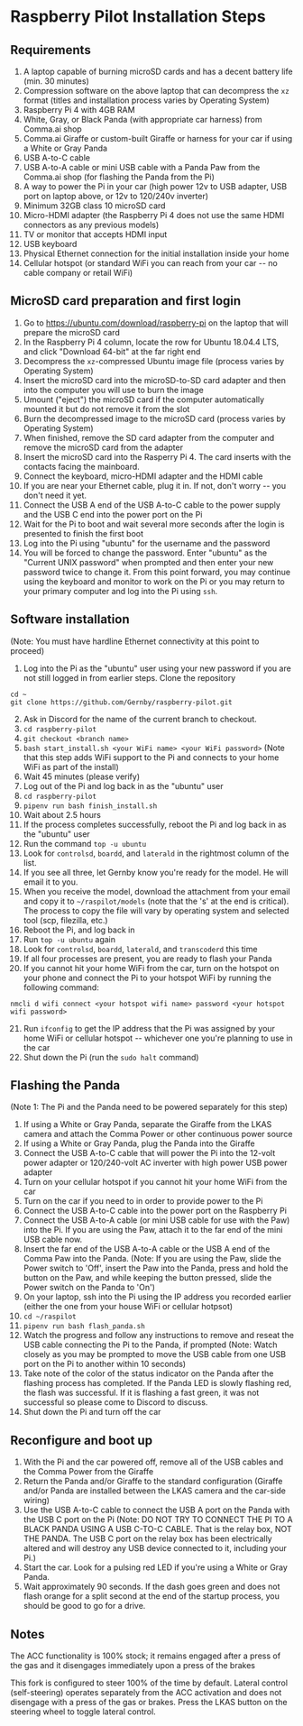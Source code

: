 # Raspberry Pilot Installation Steps

## Requirements

1. A laptop capable of burning microSD cards and has a decent battery life (min. 30 minutes)
2. Compression software on the above laptop that can decompress the `xz` format (titles and installation process varies by Operating System)
3. Raspberry Pi 4 with 4GB RAM
4. White, Gray, or Black Panda (with appropriate car harness) from Comma.ai shop
5. Comma.ai Giraffe or custom-built Giraffe or harness for your car if using a White or Gray Panda
6. USB A-to-C cable
7. USB A-to-A cable or mini USB cable with a Panda Paw from the Comma.ai shop (for flashing the Panda from the Pi)
8. A way to power the Pi in your car (high power 12v to USB adapter, USB port on laptop above, or 12v to 120/240v inverter)
9. Minimum 32GB class 10 microSD card
10. Micro-HDMI adapter (the Raspberry Pi 4 does not use the same HDMI connectors as any previous models)
11. TV or monitor that accepts HDMI input
12. USB keyboard
13. Physical Ethernet connection for the initial installation inside your home
14. Cellular hotspot (or standard WiFi you can reach from your car -- no cable company or retail WiFi)

## MicroSD card preparation and first login

1. Go to https://ubuntu.com/download/raspberry-pi on the laptop that will prepare the microSD card
2. In the Raspberry Pi 4 column, locate the row for Ubuntu 18.04.4 LTS, and click "Download 64-bit" at the far right end
3. Decompress the `xz`-compressed Ubuntu image file (process varies by Operating System)
4. Insert the microSD card into the microSD-to-SD card adapter and then into the computer you will use to burn the image
5. Umount ("eject") the microSD card if the computer automatically mounted it but do not remove it from the slot
6. Burn the decompressed image to the microSD card (process varies by Operating System)
7. When finished, remove the SD card adapter from the computer and remove the microSD card from the adapter
8. Insert the microSD card into the Rasperry Pi 4. The card inserts with the contacts facing the mainboard.
9. Connect the keyboard, micro-HDMI adapter and the HDMI cable
10. If you are near your Ethernet cable, plug it in. If not, don't worry -- you don't need it yet.
11. Connect the USB A end of the USB A-to-C cable to the power supply and the USB C end into the power port on the Pi
12. Wait for the Pi to boot and wait several more seconds after the login is presented to finish the first boot
13. Log into the Pi using "ubuntu" for the username and the password
14. You will be forced to change the password. Enter "ubuntu" as the "Current UNIX password" when prompted and then enter your new password twice to change it. From this point forward, you may continue using the keyboard and monitor to work on the Pi or you may return to your primary computer and log into the Pi using `ssh`.

## Software installation
(Note: You must have hardline Ethernet connectivity at this point to proceed)

1. Log into the Pi as the "ubuntu" user using your new password if you are not still logged in from earlier steps. Clone the repository

`cd ~`  
`git clone https://github.com/Gernby/raspberry-pilot.git`  

2. Ask in Discord for the name of the current branch to checkout.
3. `cd raspberry-pilot`
4. `git checkout <branch name>`
5. `bash start_install.sh <your WiFi name> <your WiFi password>` (Note that this step adds WiFi support to the Pi and connects to your home WiFi as part of the install)
6. Wait 45 minutes (please verify)
7. Log out of the Pi and log back in as the "ubuntu" user
8. `cd raspberry-pilot`
9. `pipenv run bash finish_install.sh`
10. Wait about 2.5 hours
11. If the process completes successfully, reboot the Pi and log back in as the "ubuntu" user
12. Run the command `top -u ubuntu`
13. Look for `controlsd`, `boardd`, and `laterald` in the rightmost column of the list.
14. If you see all three, let Gernby know you're ready for the model. He will email it to you.
15. When you receive the model, download the attachment from your email and copy it to `~/raspilot/models` (note that the 's' at the end is critical). The process to copy the file will vary by operating system and selected tool (scp, filezilla, etc.)
16. Reboot the Pi, and log back in
17. Run `top -u ubuntu` again
18. Look for `controlsd`, `boardd`, `laterald`, and `transcoderd` this time
19. If all four processes are present, you are ready to flash your Panda
20. If you cannot hit your home WiFi from the car, turn on the hotspot on your phone and connect the Pi to your hotspot WiFi by running the following command:

`nmcli d wifi connect <your hotspot wifi name> password <your hotspot wifi password>`

21. Run `ifconfig` to get the IP address that the Pi was assigned by your home WiFi or cellular hotspot -- whichever one you're planning to use in the car
22. Shut down the Pi (run the `sudo halt` command)

## Flashing the Panda
(Note 1: The Pi and the Panda need to be powered separately for this step)

1. If using a White or Gray Panda, separate the Giraffe from the LKAS camera and attach the Comma Power or other continuous power source
2. If using a White or Gray Panda, plug the Panda into the Giraffe
3. Connect the USB A-to-C cable that will power the Pi into the 12-volt power adapter or 120/240-volt AC inverter with high power USB power adapter
4. Turn on your cellular hotspot if you cannot hit your home WiFi from the car
5. Turn on the car if you need to in order to provide power to the Pi
6. Connect the USB A-to-C cable into the power port on the Raspberry Pi
7. Connect the USB A-to-A cable (or mini USB cable for use with the Paw) into the Pi. If you are using the Paw, attach it to the far end of the mini USB cable now.
8. Insert the far end of the USB A-to-A cable or the USB A end of the Comma Paw into the Panda.
(Note: If you are using the Paw, slide the Power switch to 'Off', insert the Paw into the Panda, press and hold the button on the Paw, and while keeping the button pressed, slide the Power switch on the Panda to 'On')
9. On your laptop, ssh into the Pi using the IP address you recorded earlier (either the one from your house WiFi or cellular hotpsot)
10. `cd ~/raspilot`
11. `pipenv run bash flash_panda.sh`
12. Watch the progress and follow any instructions to remove and reseat the USB cable connecting the Pi to the Panda, if prompted
(Note: Watch closely as you may be prompted to move the USB cable from one USB port on the Pi to another within 10 seconds)
13. Take note of the color of the status indicator on the Panda after the flashing process has completed. If the Panda LED is slowly flashing red, the flash was successful. If it is flashing a fast green, it was not successful so please come to Discord to discuss.
14. Shut down the Pi and turn off the car

## Reconfigure and boot up

1. With the Pi and the car powered off, remove all of the USB cables and the Comma Power from the Giraffe
2. Return the Panda and/or Giraffe to the standard configuration (Giraffe and/or Panda are installed between the LKAS camera and the car-side wiring)
3. Use the USB A-to-C cable to connect the USB A port on the Panda with the USB C port on the Pi (Note: DO NOT TRY TO CONNECT THE PI TO A BLACK PANDA USING A USB C-TO-C CABLE. That is the relay box, NOT THE PANDA. The USB C port on the relay box has been electrically altered and will destroy any USB device connected to it, including your Pi.)
3. Start the car. Look for a pulsing red LED if you're using a White or Gray Panda.
4. Wait approximately 90 seconds. If the dash goes green and does not flash orange for a split second at the end of the startup process, you should be good to go for a drive.

## Notes

The ACC functionality is 100% stock; it remains engaged after a press of the gas and it disengages immediately upon a press of the brakes

This fork is configured to steer 100% of the time by default. Lateral control (self-steering) operates separately from the ACC activation and does not disengage with a press of the gas or brakes. Press the LKAS button on the steering wheel to toggle lateral control.
